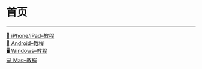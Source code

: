 # 首页
---
[📱 iPhone/iPad–教程](ios.md)  
[🤖 Android–教程](android.md)  
[🖥 Windows–教程](windows.md)  
[💻 Mac–教程](mac.md)
